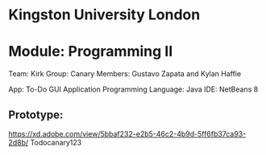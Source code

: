 # Kingston University London
# Module: Programming II

Team: Kirk
Group: Canary
Members: Gustavo Zapata and Kylan Haffie

App: To-Do GUI Application
Programming Language: Java
IDE: NetBeans 8


## Prototype:
https://xd.adobe.com/view/5bbaf232-e2b5-46c2-4b9d-5ff6fb37ca93-2d8b/
Todocanary123
